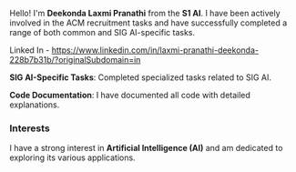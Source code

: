 Hello! I'm **Deekonda Laxmi Pranathi** from the **S1 AI**. I have been actively involved in the ACM recruitment tasks and have successfully completed a range of both common and SIG AI-specific tasks.

Linked In - https://www.linkedin.com/in/laxmi-pranathi-deekonda-228b7b31b/?originalSubdomain=in

**SIG AI-Specific Tasks**: Completed specialized tasks related to SIG AI.

**Code Documentation**: I have documented all code with detailed explanations.

### Interests

I have a strong interest in **Artificial Intelligence (AI)** and am dedicated to exploring its various applications.
